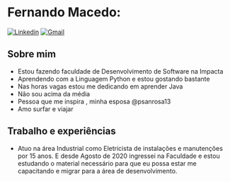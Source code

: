 # Fernando Macedo:

<!--
**fernandomacedo21/fernandomacedo21** is a ✨ _special_ ✨ repository because its `README.md` (this file) appears on your GitHub profile.

Here are some ideas to get you started:

- 🔭 I’m currently working on ...
- 🌱 I’m currently learning ...
- 👯 I’m looking to collaborate on ...
- 🤔 I’m looking for help with ...
- 💬 Ask me about ...
- 📫 How to reach me: ...
- 😄 Pronouns: ...
- ⚡ Fun fact: ...
-->


[![Linkedin](https://img.shields.io/badge/LinkedIn-blue?style=for-the-badge&logo=Linkedin)](https://www.linkedin.com/in/fernando-macedo-dev/)
[![Gmail](https://img.shields.io/badge/-Gmail-c14438?style=for-the-badge&logo=Gmail&logoColor=white&link=mailto:fernando.macedo.santana@gmail.com)](mailto:fernando.macedo.santana@gmail.com)


## Sobre mim
  - Estou fazendo faculdade de Desenvolvimento de Software na Impacta 
  - Aprendendo com a Linguagem Python e estou gostando bastante 
  - Nas horas vagas estou me dedicando em aprender Java
  - Não sou acima da média
  - Pessoa que me inspira , minha esposa @psanrosa13
  - Amo surfar e viajar

## Trabalho e experiências 
  - Atuo na área Industrial como Eletricista de instalações e manutenções por 15 anos. E desde Agosto de 2020 ingressei na Faculdade e estou estudando o material necessário para que eu possa estar me capacitando e migrar para a área de desenvolvimento.

